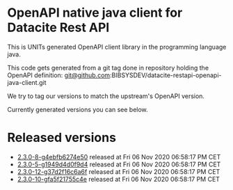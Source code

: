 # OpenAPI native java client for Datacite Rest API 

This is UNITs generated OpenAPI client library in the programming language java.

This code gets generated from a git tag done in repository holding the OpenAPI definition: git@github.com:BIBSYSDEV/datacite-restapi-openapi-java-client.git 

We try to tag our versions to match the upstream's OpenAPI version.

Currently generated versions you can see below.

# Released versions 

* [2.3.0-8-g4ebfb6274e50](https://github.com/BIBSYSDEV/datacite-restapi-openapi-java-client/tree/2.3.0-8-g4ebfb6274e50) released at Fri 06 Nov 2020 06:58:17 PM CET
* [2.3.0-5-g1949d4d0f9d4](https://github.com/BIBSYSDEV/datacite-restapi-openapi-java-client/tree/2.3.0-5-g1949d4d0f9d4) released at Fri 06 Nov 2020 06:58:17 PM CET
* [2.3.0-12-g37d2f16c6a6f](https://github.com/BIBSYSDEV/datacite-restapi-openapi-java-client/tree/2.3.0-12-g37d2f16c6a6f) released at Fri 06 Nov 2020 06:58:17 PM CET
* [2.3.0-10-gfa5f21755c4e](https://github.com/BIBSYSDEV/datacite-restapi-openapi-java-client/tree/2.3.0-10-gfa5f21755c4e) released at Fri 06 Nov 2020 06:58:17 PM CET
